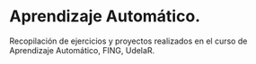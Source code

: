 # Aprendizaje Automático.

Recopilación de ejercicios y proyectos realizados en el curso de Aprendizaje Automático, FING, UdelaR.